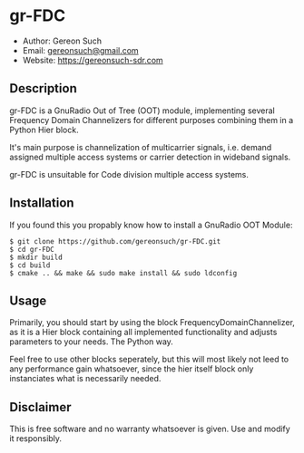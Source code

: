 # gr-FDC

* Author:  Gereon Such
* Email:   gereonsuch@gmail.com
* Website: https://gereonsuch-sdr.com

## Description

gr-FDC is a GnuRadio Out of Tree (OOT) module, implementing several Frequency Domain Channelizers for different purposes combining them in a Python Hier block. 

It's main purpose is channelization of multicarrier signals, i.e. demand assigned multiple access systems or carrier detection in wideband signals. 

gr-FDC is unsuitable for Code division multiple access systems. 

## Installation

If you found this you propably know how to install a GnuRadio OOT Module:

```console
$ git clone https://github.com/gereonsuch/gr-FDC.git
$ cd gr-FDC
$ mkdir build
$ cd build
$ cmake .. && make && sudo make install && sudo ldconfig
```

## Usage

Primarily, you should start by using the block FrequencyDomainChannelizer, as it is a Hier block containing all implemented functionality and adjusts parameters to your needs. The Python way. 

Feel free to use other blocks seperately, but this will most likely not leed to any performance gain whatsoever, since the hier itself block only instanciates what is necessarily needed. 

## Disclaimer

This is free software and no warranty whatsoever is given. Use and modify it responsibly. 

